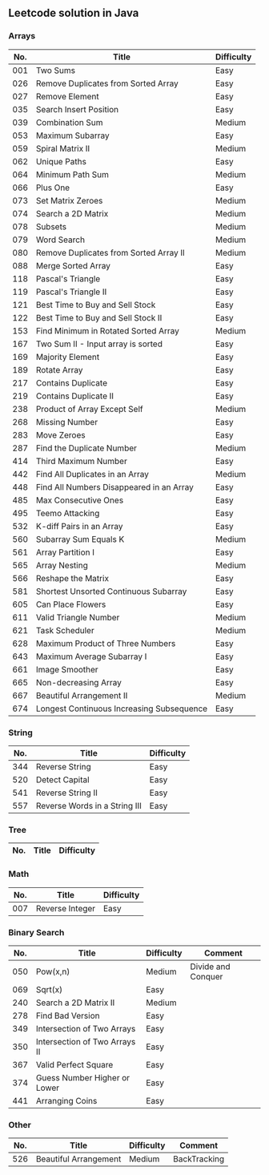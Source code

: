 ## Leetcode solution in Java  
### Arrays  
No.|Title|Difficulty  
---|-----|----------  
001|Two Sums|Easy  
026|Remove Duplicates from Sorted Array|Easy  
027|Remove Element|Easy  
035|Search Insert Position|Easy  
039|Combination Sum|Medium  
053|Maximum Subarray|Easy  
059|Spiral Matrix II|Medium  
062|Unique Paths|Easy  
064|Minimum Path Sum|Medium  
066|Plus One|Easy  
073|Set Matrix Zeroes|Medium  
074|Search a 2D Matrix|Medium  
078|Subsets|Medium  
079|Word Search|Medium  
080|Remove Duplicates from Sorted Array II|Medium  
088|Merge Sorted Array|Easy  
118|Pascal's Triangle|Easy  
119|Pascal's Triangle II|Easy  
121|Best Time to Buy and Sell Stock|Easy  
122|Best Time to Buy and Sell Stock II|Easy  
153|Find Minimum in Rotated Sorted Array|Medium  
167|Two Sum II - Input array is sorted|Easy  
169|Majority Element|Easy  
189|Rotate Array|Easy  
217|Contains Duplicate|Easy  
219|Contains Duplicate II|Easy  
238|Product of Array Except Self|Medium  
268|Missing Number|Easy  
283|Move Zeroes|Easy  
287|Find the Duplicate Number|Medium  
414|Third Maximum Number|Easy  
442|Find All Duplicates in an Array|Medium  
448|Find All Numbers Disappeared in an Array|Easy  
485|Max Consecutive Ones|Easy  
495|Teemo Attacking|Easy  
532|K-diff Pairs in an Array|Easy  
560|Subarray Sum Equals K|Medium  
561|Array Partition I|Easy  
565|Array Nesting|Medium  
566|Reshape the Matrix|Easy  
581|Shortest Unsorted Continuous Subarray|Easy  
605|Can Place Flowers|Easy  
611|Valid Triangle Number|Medium  
621|Task Scheduler|Medium  
628|Maximum Product of Three Numbers|Easy  
643|Maximum Average Subarray I|Easy  
661|Image Smoother|Easy  
665|Non-decreasing Array|Easy  
667|Beautiful Arrangement II|Medium  
674|Longest Continuous Increasing Subsequence|Easy
### String  
No.|Title|Difficulty  
---|-----|----------  
344|Reverse String|Easy  
520|Detect Capital|Easy  
541|Reverse String II|Easy  
557|Reverse Words in a String III|Easy  
### Tree  
No.|Title|Difficulty  
---|-----|----------  
### Math
No.|Title|Difficulty  
---|-----|----------  
007|Reverse Integer|Easy  
### Binary Search
No.|Title|Difficulty|Comment  
---|-----|----------|-------  
050|Pow(x,n)|Medium|Divide and Conquer  
069|Sqrt(x)|Easy  
240|Search a 2D Matrix II|Medium  
278|Find Bad Version|Easy  
349|Intersection of Two Arrays|Easy  
350|Intersection of Two Arrays II|Easy  
367|Valid Perfect Square|Easy  
374|Guess Number Higher or Lower|Easy  
441|Arranging Coins|Easy  
### Other  
No.|Title|Difficulty|Comment  
---|-----|----------|-------  
526|Beautiful Arrangement|Medium|BackTracking  
